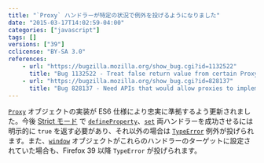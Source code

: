 ```yaml
---
title: "`Proxy` ハンドラーが特定の状況で例外を投げるようになりました"
date: "2015-03-17T14:02:59-04:00"
categories: ["javascript"]
tags: []
versions: ["39"]
cclicense: "BY-SA 3.0"
references:
    - url: "https://bugzilla.mozilla.org/show_bug.cgi?id=1132522"
      title: "Bug 1132522 - Treat false return value from certain Proxy handler methods as failure"
    - url: "https://bugzilla.mozilla.org/show_bug.cgi?id=828137"
      title: "Bug 828137 - Need APIs that would allow proxies to implement Reject in spec terms"
---
```

[`Proxy`](https://developer.mozilla.org/docs/Web/JavaScript/Reference/Global_Objects/Proxy) オブジェクトの実装が ES6 仕様により忠実に準拠するよう更新されました。今後 [Strict モード](https://developer.mozilla.org/docs/Web/JavaScript/Reference/Strict_mode) で [`defineProperty`](https://developer.mozilla.org/docs/Web/JavaScript/Reference/Global_Objects/Proxy/handler/defineProperty)、[`set`](https://developer.mozilla.org/docs/Web/JavaScript/Reference/Global_Objects/Proxy/handler/set) 両ハンドラーを成功させるには明示的に `true` を返す必要があり、それ以外の場合は [`TypeError`](https://developer.mozilla.org/docs/Web/JavaScript/Reference/Global_Objects/TypeError) 例外が投げられます。また、[`window`](https://developer.mozilla.org/docs/Web/API/Window) オブジェクトがこれらのハンドラーのターゲットに設定されていた場合も、Firefox 39 以降 `TypeError` が投げられます。
